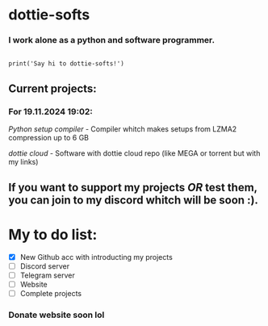 # dottie-softs

### I work alone as a python and software programmer.

```

print('Say hi to dottie-softs!')

```

## Current projects:

### For 19.11.2024 19:02:
_Python setup compiler_ - Compiler whitch makes setups from LZMA2 compression up to 6 GB

_dottie cloud_ - Software with dottie cloud repo (like MEGA or torrent but with my links)

## If you want to support my projects *OR* test them, you can join to my discord whitch will be soon :).

# My to do list:

- [x] New Github acc with introducting my projects
- [ ] Discord server
- [ ] Telegram server
- [ ] Website
- [ ] Complete projects

### Donate website soon lol
